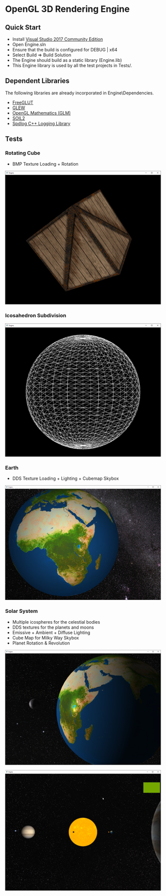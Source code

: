 # OpenGL 3D Rendering Engine

## Quick Start

* Install [Visual Studio 2017 Community Edition](https://www.visualstudio.com/vs/whatsnew/)
* Open Engine.sln
* Ensure that the build is configured for DEBUG | x64
* Select Build => Build Solution
* The Engine should build as a static library (Engine.lib)
* This Engine library is used by all the test projects in Tests/.

## Dependent Libraries

The following libraries are already incorporated in Engine\Dependencies\.

* [FreeGLUT](http://freeglut.sourceforge.net/)
* [GLEW](http://glew.sourceforge.net/)
* [OpenGL Mathematics (GLM)](http://glm.g-truc.net/0.9.8/index.html)
* [SOIL2](https://bitbucket.org/SpartanJ/soil2)
* [Spdlog C++ Logging Library](https://github.com/gabime/spdlog)

## Tests

### Rotating Cube

* BMP Texture Loading + Rotation

![Alt text](Tests/Cube/Screenshots/01.png?raw=true "Rotating Cube")

### Icosahedron Subdivision

![Alt text](Tests/Sphere/Screenshots/05.png?raw=true "Icosphere")

### Earth

* DDS Texture Loading + Lighting + Cubemap Skybox

![Alt text](Tests/Earth/Screenshots/01.png?raw=true "Earth")

### Solar System

* Multiple icospheres for the celestial bodies
* DDS textures for the planets and moons
* Emissive + Ambient + Diffuse Lighting
* Cube Map for Milky Way Skybox
* Planet Rotation & Revolution 

![Alt text](Tests/Solar-System/Screenshots/01.png?raw=true "Earth")

![Alt text](Tests/Solar-System/Screenshots/02.png?raw=true "System")